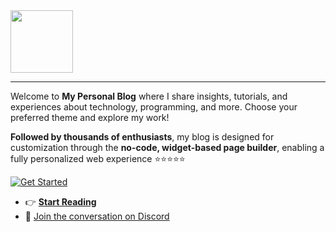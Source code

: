 <img src="https://github.com/user-attachments/assets/59c3f3a2-6abb-47f4-9bb7-fa42f1bf6b83" style="width:100px; height:auto align:center"> 
<hr/>

Welcome to **My Personal Blog** where I share insights, tutorials, and experiences about technology, programming, and more. Choose your preferred theme and explore my work!

**Followed by thousands of enthusiasts**, my blog is designed for customization through the **no-code, widget-based page builder**, enabling a fully personalized web experience ⭐⭐⭐⭐⭐

[![Get Started](https://img.shields.io/badge/-Get%20started-ff4655?style=for-the-badge)](https://choisimo.github.io/)


- 👉 [**Start Reading**](https://choisimo.github.io/post/)
- 💬 [Join the conversation on Discord](https://discord.com/)



